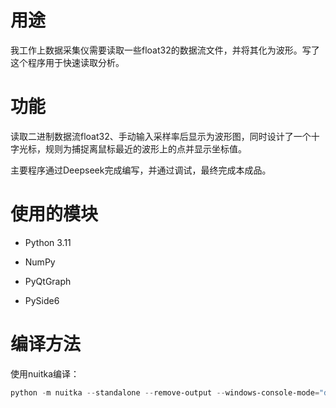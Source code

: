 # 用途

我工作上数据采集仪需要读取一些float32的数据流文件，并将其化为波形。写了这个程序用于快速读取分析。

# 功能

读取二进制数据流float32、手动输入采样率后显示为波形图，同时设计了一个十字光标，规则为捕捉离鼠标最近的波形上的点并显示坐标值。

主要程序通过Deepseek完成编写，并通过调试，最终完成本成品。

# 使用的模块

* Python 3.11
* NumPy

* PyQtGraph
* PySide6

# 编译方法

使用nuitka编译：

```powershell
python -m nuitka --standalone --remove-output --windows-console-mode="disable" --enable-plugins="pyside6" --msvc="latest" --output-dir="Release" --main="BinaryOscilloscope.py"
```
